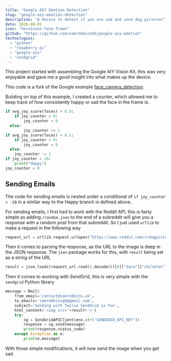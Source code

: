 ```yaml
---
title: "Google AIY Emotion Detection"
slug: "google-aiy-emotion-detection"
description: "A device to detect if you are sad and send dog pictures"
date: 2020-08-01
icon: "heroicons:face-frown"
github: "https://github.com/samrobbins85/google-aiy-emotion"
technologies:
  - "python"
  - "raspberry-pi"
  - "google-aiy"
  - "sendgrid"
---
```


This project started with assembling the Google AIY Vision Kit, this was very enjoyable and gave me a good insight into what makes up the device.

This code is a fork of the Google example [face_camera_detection](https://github.com/google/aiyprojects-raspbian/blob/aiyprojects/src/examples/vision/face_detection_camera.py).

Building on top of this example, I created a counter, which allowed me to keep track of how consistently happy or sad the face in the frame is.

```python
if avg_joy_score(faces) > 0.8:
	if joy_counter < 0:
		joy_counter = 0
  else:
 		joy_counter += 1
if avg_joy_score(faces) < 0.1:
 	if joy_counter > 0:
 		joy_counter = 0
  else:
    joy_counter -= 1
if joy_counter > 20:
	print("Happy")
joy_counter = 0
```

## Sending Emails

The code for sending emails is nested under a conditional of `if joy_counter < -20` in a similar way to the Happy branch is defined above.

For sending emails, I first had to work with the Reddit API, this is fairly simple as adding `/random.json` to the end of a subreddit will give you a response with a random post from that subreddit. So I just used `urllib` to make a request in the following way

```python
request_url = urllib.request.urlopen("https://www.reddit.com/r/dogpictures/random.json")
```

Then it comes to parsing the response, as the URL to the image is deep in the JSON response. The `json` package works for this, with `result` being set as a string of the URL

```python
result = json.loads(request_url.read().decode())[0]["data"]["children"][0]["data"]["url"]
```

Then it comes to working with SendGrid, this is very simple with the `sendgrid` Python library

```python
message = Mail(
	from_email='contact@samrobbins.uk',
	to_emails='samrobbinsgb@gmail.com',
	subject='Sending with Twilio SendGrid is Fun',
	html_content='<img src='+result+'>')
	try:
		sg = SendGridAPIClient(env.str('SENDGRID_API_KEY'))
		response = sg.send(message)
		print(response.status_code)
	except Exception as e:
		print(e.message)
```

With those simple modifications, it will now send the image when you get sad.
